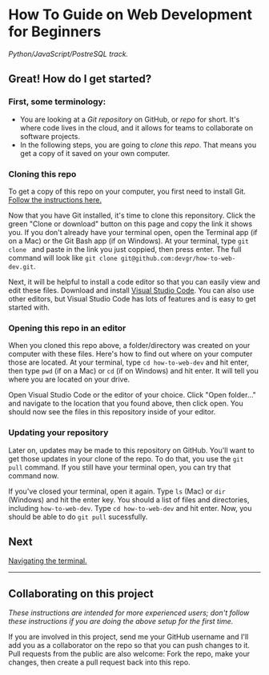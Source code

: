# How To Guide on Web Development for Beginners
_Python/JavaScript/PostreSQL track._

## Great! How do I get started?
### First, some terminology:
- You are looking at a _Git repository_ on GitHub, or _repo_ for short. It's where code lives in the cloud, and it allows for teams to collaborate on software projects.
- In the following steps, you are going to _clone_ this _repo_. That means you get a copy of it saved on your own computer.

### Cloning this repo
To get a copy of this repo on your computer, you first need to install Git. [Follow the instructions here.](https://gist.github.com/derhuerst/1b15ff4652a867391f03)

Now that you have Git installed, it's time to clone this reponsitory. Click the green "Clone or download" button on this page and copy the link it shows you. If you don't already have your terminal open, open the Terminal app (if on a Mac) or the Git Bash app (if on Windows). At your terminal, type `git clone ` and paste in the link you just coppied, then press enter. The full command will look like `git clone git@github.com:devgr/how-to-web-dev.git`. 

Next, it will be helpful to install a code editor so that you can easily view and edit these files. Download and install [Visual Studio Code](https://code.visualstudio.com/). You can also use other editors, but Visual Studio Code has lots of features and is easy to get started with.

### Opening this repo in an editor
When you cloned this repo above, a folder/directory was created on your computer with these files. Here's how to find out where on your computer those are located. At your terminal, type `cd how-to-web-dev` and hit enter, then type `pwd` (if on a Mac) or `cd` (if on Windows) and hit enter. It will tell you where you are located on your drive.

Open Visual Studio Code or the editor of your choice. Click "Open folder..." and navigate to the location that you found above, then click open. You should now see the files in this repository inside of your editor.

### Updating your repository
Later on, updates may be made to this repository on GitHub. You'll want to get those updates in your clone of the repo. To do that, you use the `git pull` command. If you still have your terminal open, you can try that command now.

If you've closed your terminal, open it again. Type `ls` (Mac) or `dir` (Windows) and hit the enter key. You should a list of files and directories, including `how-to-web-dev`. Type `cd how-to-web-dev` and hit enter. Now, you should be able to do `git pull` sucessfully.

## Next
[Navigating the terminal.](terminal/README.md)

---
## Collaborating on this project
_These instructions are intended for more experienced users; don't follow these instructions if you are doing the above setup for the first time._

If you are involved in this project, send me your GitHub username and I'll add you as a collaborator on the repo so that you can push changes to it. Pull requests from the public are also welcome: Fork the repo, make your changes, then create a pull request back into this repo.
